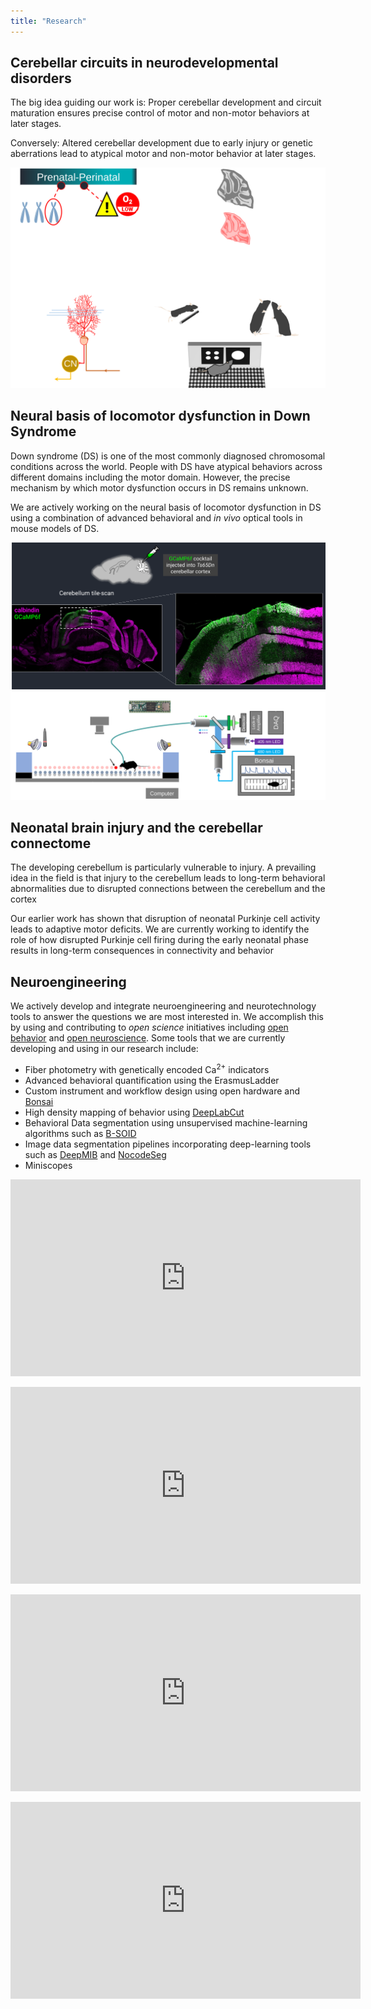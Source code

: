 ```yaml
---
title: "Research"
---
```

<section id="theme-overview">
  <div class="splash-header">
    <div class="splash-block">
      <h2>Cerebellar circuits in neurodevelopmental disorders</h2>
      <p>The big idea guiding our work is: Proper cerebellar development and circuit maturation ensures precise control of motor and non-motor behaviors at later stages.</p>
      <p>Conversely: Altered cerebellar development due to early injury or genetic aberrations lead to atypical motor and non-motor behavior at later stages.</p>
    </div>
    <div class="splash-image">
      <img src="theme-full-1.svg" />
    </div>
  </div>
</section>

<section id="down-syndrome">
  <div class="splash-header">
    <div class="splash-block">
      <h2>Neural basis of locomotor dysfunction in Down Syndrome</h2>
      <p>Down syndrome (DS) is one of the most commonly diagnosed chromosomal conditions across the world. People with DS have atypical behaviors across different domains including the motor domain. However, the precise mechanism by which motor dysfunction occurs in DS remains unknown.</p>
      <p>We are actively working on the neural basis of locomotor dysfunction in DS using a combination of advanced behavioral and <i>in vivo</i> optical tools in mouse models of DS.</p>
    </div>
    <div class="splash-image">
      <img src="ds-aav.svg" />
      <img src="erladd-fp.svg" />
    </div>
  </div>
</section>

<section id="injury">
  <div class="splash-header">
    <div class="splash-block">
      <h2>Neonatal brain injury and the cerebellar connectome</h2>
      <p>The developing cerebellum is particularly vulnerable to injury. A prevailing idea in the field is that injury to the cerebellum leads to long-term behavioral abnormalities due to disrupted connections between the cerebellum and the cortex</p>
      <p>Our earlier work has shown that disruption of neonatal Purkinje cell activity leads to adaptive motor deficits. We are currently working to identify the role of how disrupted Purkinje cell firing during the early neonatal phase results in long-term consequences in connectivity and behavior</p>
    </div>
  </div>
</section>

<section id="neurotech">
  <div class="splash-header">
    <div class="splash-block">
      <h2>Neuroengineering</h2>
      <p>We actively develop and integrate neuroengineering and neurotechnology tools to answer the questions we are most interested in. We accomplish this by using and contributing to <i>open science</i> initiatives including <a href="https://edspace.american.edu/openbehavior/">open behavior</a> and <a href = "https://open-neuroscience.com/">open neuroscience</a>. Some tools that we are currently developing and using in our research include:</p>
      <ul>
      <li>Fiber photometry with genetically encoded Ca<sup>2+</sup> indicators</li>
      <li>Advanced behavioral quantification using the ErasmusLadder</li>
      <li>Custom instrument and workflow design using open hardware and <a href="https://bonsai-rx.org/">Bonsai</a></li>
      <li>High density mapping of behavior using <a href="http://www.mackenziemathislab.org/deeplabcut">DeepLabCut</a></li>
      <li>Behavioral Data segmentation using unsupervised machine-learning algorithms such as <a href="https://bsoid.org/">B-SOID</a></li>
      <li>Image data segmentation pipelines incorporating deep-learning tools such as <a href="http://mib.helsinki.fi/help/main2/ug_gui_menu_tools_deeplearning.html">DeepMIB</a> and <a href="https://github.com/andreped/NoCodeSeg">NocodeSeg</a></li>
      <li>Miniscopes</li>
      </ul>
    </div>    
  </div>
</section>

<iframe width="560" height="315" src="https://www.youtube.com/embed/gTvhfUoeraE" frameborder="0" allowfullscreen> </iframe>
<p> </p>
<iframe width="560" height="315" src="https://www.youtube.com/embed/6taI63DGruQ" frameborder="0"  allowfullscreen></iframe>
<p> </p>
<iframe width="560" height="315" src="https://www.youtube.com/embed/jLyQbThuNqc" frameborder="0"  allowfullscreen></iframe>
<p> </p>
<iframe width="560" height="315" src="https://www.youtube.com/embed/1PUhv64-r2o" frameborder="0"  allowfullscreen></iframe>